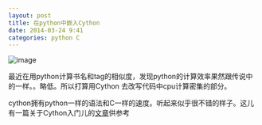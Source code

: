 ```yaml
---
layout: post
title: 在python中嵌入Cython
date: 2014-03-24 9:41
categories: python C
---
```


![image](http://andward-blog-picture.qiniudn.com/rain.jpg)

最近在用python计算书名和tag的相似度，发现python的计算效率果然跟传说中的一样。。略低。所以打算用Cython	去改写代码中cpu计算密集的部分。

cython拥有python一样的语法和C一样的速度。听起来似乎很不错的样子。这儿有一篇关于Cython入门儿的[文章][article1]供参考






[article1]: http://blog.csdn.net/gzlaiyonghao/article/details/4561611